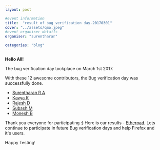 ```yaml
---
layout: post

#event information
title:  "result of bug verification day-20170301"
cover: "../assets/qmo.jpeg"
#event organiser details
organiser: "surentharan"

categories: "blog"
---
```


**Hello All!**

<p>The  bug verification day tookplace on March 1st 2017.</p>
<p>With these 12 awesome contributors, the Bug verification day was successfully done.</p>


- [Surentharan R A](https://twitter.com/surentharan7)
- [Kavya K](https://twitter.com/KavyaKmk97)
- [Rajesh D](https://twitter.com/rajeshhacker23)
- [Subash M](https://twitter.com/subahiphop4)
- [Monesh B](https://twitter.com/moneshb7)

Thank you everyone for participating :)
Here is our results - [Etherpad](https://public.etherpad-mozilla.org/p/MozillaIN_QA_Bug_Verification_day_20170301). Lets continue to participate in future Bug verification days and help Firefox and it's users.
<p>Happy Testing!</p>
